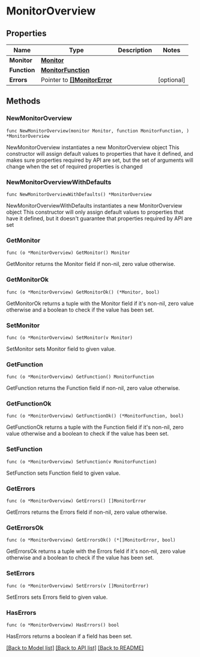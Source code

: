 # MonitorOverview

## Properties

Name | Type | Description | Notes
------------ | ------------- | ------------- | -------------
**Monitor** | [**Monitor**](Monitor.md) |  | 
**Function** | [**MonitorFunction**](MonitorFunction.md) |  | 
**Errors** | Pointer to [**[]MonitorError**](MonitorError.md) |  | [optional] 

## Methods

### NewMonitorOverview

`func NewMonitorOverview(monitor Monitor, function MonitorFunction, ) *MonitorOverview`

NewMonitorOverview instantiates a new MonitorOverview object
This constructor will assign default values to properties that have it defined,
and makes sure properties required by API are set, but the set of arguments
will change when the set of required properties is changed

### NewMonitorOverviewWithDefaults

`func NewMonitorOverviewWithDefaults() *MonitorOverview`

NewMonitorOverviewWithDefaults instantiates a new MonitorOverview object
This constructor will only assign default values to properties that have it defined,
but it doesn't guarantee that properties required by API are set

### GetMonitor

`func (o *MonitorOverview) GetMonitor() Monitor`

GetMonitor returns the Monitor field if non-nil, zero value otherwise.

### GetMonitorOk

`func (o *MonitorOverview) GetMonitorOk() (*Monitor, bool)`

GetMonitorOk returns a tuple with the Monitor field if it's non-nil, zero value otherwise
and a boolean to check if the value has been set.

### SetMonitor

`func (o *MonitorOverview) SetMonitor(v Monitor)`

SetMonitor sets Monitor field to given value.


### GetFunction

`func (o *MonitorOverview) GetFunction() MonitorFunction`

GetFunction returns the Function field if non-nil, zero value otherwise.

### GetFunctionOk

`func (o *MonitorOverview) GetFunctionOk() (*MonitorFunction, bool)`

GetFunctionOk returns a tuple with the Function field if it's non-nil, zero value otherwise
and a boolean to check if the value has been set.

### SetFunction

`func (o *MonitorOverview) SetFunction(v MonitorFunction)`

SetFunction sets Function field to given value.


### GetErrors

`func (o *MonitorOverview) GetErrors() []MonitorError`

GetErrors returns the Errors field if non-nil, zero value otherwise.

### GetErrorsOk

`func (o *MonitorOverview) GetErrorsOk() (*[]MonitorError, bool)`

GetErrorsOk returns a tuple with the Errors field if it's non-nil, zero value otherwise
and a boolean to check if the value has been set.

### SetErrors

`func (o *MonitorOverview) SetErrors(v []MonitorError)`

SetErrors sets Errors field to given value.

### HasErrors

`func (o *MonitorOverview) HasErrors() bool`

HasErrors returns a boolean if a field has been set.


[[Back to Model list]](../README.md#documentation-for-models) [[Back to API list]](../README.md#documentation-for-api-endpoints) [[Back to README]](../README.md)



